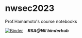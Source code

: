 # nwsec2023
Prof.Hamamoto's course notebooks 

[![Binder](https://binder.cs.rcos.nii.ac.jp/badge_logo.svg)](https://binder.cs.rcos.nii.ac.jp/v2/gh/jxta/nwsec2023/main?01_はじめてのNotebook.ipynb)  &nbsp;&nbsp;  ***RSA@NII binderhub***
